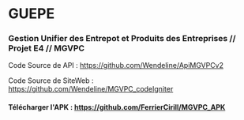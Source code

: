 # GUEPE
### Gestion Unifier des Entrepot et Produits des Entreprises // Projet E4 // MGVPC

Code Source de API : https://github.com/Wendeline/ApiMGVPCv2

Code Source de SiteWeb :  https://github.com/Wendeline/MGVPC_codeIgniter

#### Télécharger l'APK : https://github.com/FerrierCirill/MGVPC_APK
